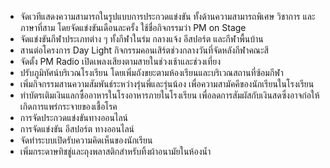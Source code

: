 - จัดเวทีแสดงความสามารถในรูปแบบการประกวดแข่งขัน ทั้งด้านความสามารถพิเศษ วิชาการ และภาษาที่สาม โดยจัดแข่งขันเดือนละครั้ง ใช้ชื่อกิจกรรมว่า PM on Stage
- จัดแข่งขันกีฬาประเภทต่าง ๆ ทั้งกีฬาในร่ม กลางแจ้ง อีสปอร์ต และกีฬาพื้นบ้าน
- สานต่อโครงการ Day Light กิจกรรมคอนเสิร์ตช่วงกลางวันที่จัดหลังกีฬาคณะสี
- จัดตั้ง PM Radio เปิดเพลงเสียงตามสายในช่วงเช้าและช่วงเที่ยง
- ปรับภูมิทัศน์บริเวณโรงเรียน โดยเพิ่มถังขยะตามห้องเรียนและบริเวณสถานที่ซ้อมกีฬา
- เพิ่มกิจกรรมสานความสัมพันธ์ระหว่างรุ่นพี่และรุ่นน้อง เพื่อความสามัคคีของนักเรียนในโรงเรียน
- ทำบัตรเติมเงินแลกซื้ออาหารในโรงอาหารภายในโรงเรียน เพื่อลดการสัมผัสกับเงินสดซึ่งอาจก่อให้เกิดการแพร่กระจายของเชื้อโรค
- การจัดประกวดแข่งขันทางออนไลน์
- การจัดแข่งขัน​ อีสปอร์ต​ ทางออนไลน์
- จัดทำระบบเปิดรับความคิดเห็นของนักเรียน
- เพิ่มกระดาษทิชชู่​และถุงพลาสติกสำหรับทิ้งผ้าอนามัยในห้องน้ำ
